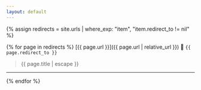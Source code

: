 ```yaml
---
layout: default
---
```


{% assign redirects = site.urls | where_exp: "item", "item.redirect_to != nil" %}

{% for page in redirects %}
  [{{ page.url }}]({{ page.url | relative_url }}) 🔀 `{{ page.redirect_to }}`
  
  > {{ page.title | escape }}

  ---
{% endfor %}